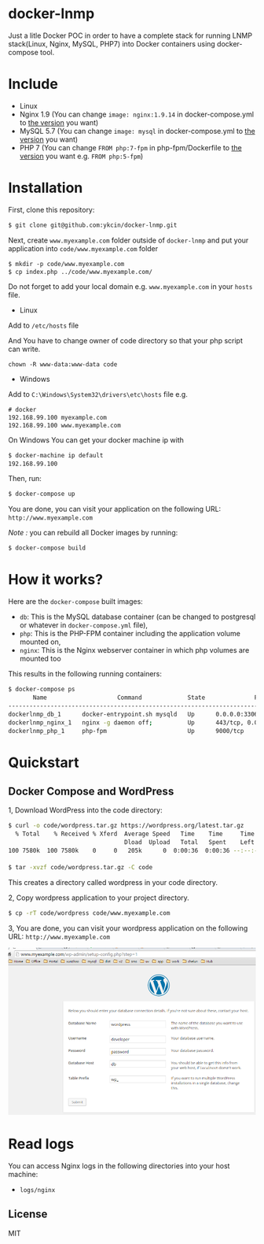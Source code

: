 docker-lnmp
==============

Just a litle Docker POC in order to have a complete stack for running LNMP stack(Linux, Nginx, MySQL, PHP7) into Docker containers using docker-compose tool.


# Include

- Linux
- Nginx 1.9 (You can change <code>image: nginx:1.9.14</code> in docker-compose.yml to [the version](https://hub.docker.com/_/nginx/) you want)
- MySQL 5.7 (You can change <code>image: mysql</code> in docker-compose.yml to [the version](https://hub.docker.com/_/mysql/) you want)
- PHP 7 (You can change <code>FROM php:7-fpm</code> in php-fpm/Dockerfile to [the version](https://hub.docker.com/_/php/) you want  e.g. <code>FROM php:5-fpm</code>)

# Installation

First, clone this repository:

```bash
$ git clone git@github.com:ykcin/docker-lnmp.git
```

Next, create `www.myexample.com` folder outside of `docker-lnmp` and put your application into `code/www.myexample.com` folder

```
$ mkdir -p code/www.myexample.com
$ cp index.php ../code/www.myexample.com/
```

Do not forget to add your local domain e.g. `www.myexample.com` in your `hosts` file.

* Linux

Add to `/etc/hosts` file

And You have to change owner of code directory so that your php script can write.

```
chown -R www-data:www-data code
```

* Windows

Add to `C:\Windows\System32\drivers\etc\hosts` file e.g.

```
# docker
192.168.99.100 myexample.com
192.168.99.100 www.myexample.com
```

On Windows You can get your docker machine ip with

```bash
$ docker-machine ip default
192.168.99.100
```

Then, run:

```bash
$ docker-compose up
```

You are done, you can visit your application on the following URL: `http://www.myexample.com`

_Note :_ you can rebuild all Docker images by running:

```bash
$ docker-compose build
```

# How it works?

Here are the `docker-compose` built images:

* `db`: This is the MySQL database container (can be changed to postgresql or whatever in `docker-compose.yml` file),
* `php`: This is the PHP-FPM container including the application volume mounted on,
* `nginx`: This is the Nginx webserver container in which php volumes are mounted too

This results in the following running containers:

```bash
$ docker-compose ps
       Name                    Command             State              Ports
--------------------------------------------------------------------------------------
dockerlnmp_db_1      docker-entrypoint.sh mysqld   Up      0.0.0.0:3306->3306/tcp
dockerlnmp_nginx_1   nginx -g daemon off;          Up      443/tcp, 0.0.0.0:80->80/tcp
dockerlnmp_php_1     php-fpm                       Up      9000/tcp
```

# Quickstart

## Docker Compose and WordPress

1, Download WordPress into the code directory:

```bash
$ curl -o code/wordpress.tar.gz https://wordpress.org/latest.tar.gz
  % Total    % Received % Xferd  Average Speed   Time    Time     Time  Current
                                 Dload  Upload   Total   Spent    Left  Speed
100 7580k  100 7580k    0     0   205k      0  0:00:36  0:00:36 --:--:--  149k

$ tar -xvzf code/wordpress.tar.gz -C code
```

This creates a directory called wordpress in your code directory.

2, Copy wordpress application to your project directory.

```bash
$ cp -rT code/wordpress code/www.myexample.com
```

3, You are done, you can visit your wordpress application on the following URL: `http://www.myexample.com`

![Install wordpress](screenshot/20160522150407.png)

# Read logs

You can access Nginx logs in the following directories into your host machine:

* `logs/nginx`

## License

MIT
